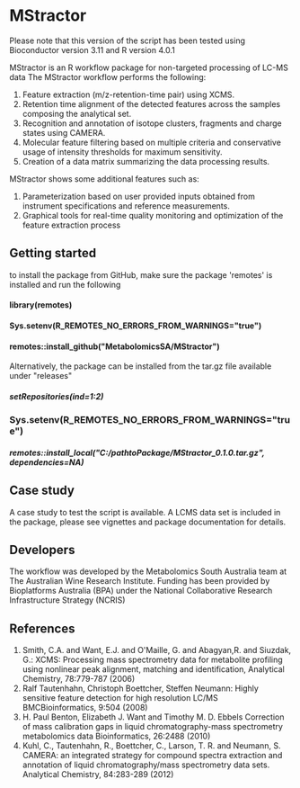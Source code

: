 # MStractor 
Please note that this version of the script has been tested  using Bioconductor version 3.11 and R version 4.0.1

MStractor is an R workflow package for non-targeted processing of LC-MS data 
The MStractor workflow performs the following: 
1. Feature extraction (m/z-retention-time pair) using XCMS. 
2. Retention time alignment of the detected features across the samples composing the analytical set. 
3. Recognition and annotation of isotope clusters, fragments and charge states using CAMERA. 
4. Molecular feature filtering based on multiple criteria and conservative usage of intensity thresholds for maximum sensitivity. 
5. Creation of a data matrix summarizing the data processing results. 

MStractor shows some additional features such as:  
1. Parameterization based on user provided inputs obtained from instrument specifications and reference measurements. 
2. Graphical tools for real-time quality monitoring and optimization of the feature extraction process 
## Getting started 

to install the package from GitHub, make sure the package 'remotes' is installed and run the  following

#### library(remotes)
#### Sys.setenv(R_REMOTES_NO_ERRORS_FROM_WARNINGS="true")
#### remotes::install_github("MetabolomicsSA/MStractor")


Alternatively, the package can be installed from the tar.gz file available under "releases"

##### setRepositories(ind=1:2)
### Sys.setenv(R_REMOTES_NO_ERRORS_FROM_WARNINGS="true")
##### remotes::install_local("C:/pathtoPackage/MStractor_0.1.0.tar.gz", dependencies=NA)


## Case study 
A case study to test the script is available. 
A LCMS data set is included in the package, please see vignettes and package documentation for details.


## Developers 
The workflow was developed by the Metabolomics South Australia team at The Australian Wine Research Institute. 
Funding has been provided by Bioplatforms Australia (BPA) under the National Collaborative Research Infrastructure Strategy (NCRIS) 
## References 
1) Smith, C.A. and Want, E.J. and O'Maille, G. and Abagyan,R. and Siuzdak, G.: XCMS: Processing mass spectrometry data for metabolite profiling using nonlinear peak alignment, matching and identification, Analytical Chemistry, 78:779-787 (2006) 
2) Ralf Tautenhahn, Christoph Boettcher, Steffen Neumann: Highly sensitive feature detection for high resolution LC/MS BMCBioinformatics, 9:504 (2008) 
3) H. Paul Benton, Elizabeth J. Want and Timothy M. D. Ebbels Correction of mass calibration gaps in liquid chromatography-mass spectrometry metabolomics data Bioinformatics, 26:2488 (2010) 
4) Kuhl, C., Tautenhahn, R., Boettcher, C., Larson, T. R. and Neumann, 
S. CAMERA: an integrated strategy for compound spectra extraction and annotation of liquid chromatography/mass spectrometry data sets. Analytical Chemistry, 84:283-289 (2012) 
 
